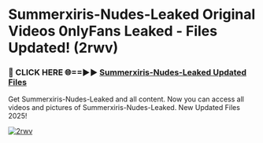 # Summerxiris-Nudes-Leaked Original Videos 0nlyFans Leaked - Files Updated! (2rwv)

<h3>🔴 CLICK HERE 🌐==►► <a href="https://tinyurl.com/4mcuefdz" rel="nofollow">Summerxiris-Nudes-Leaked Updated Files</a></h3>

Get Summerxiris-Nudes-Leaked and all content. Now you can access all videos and pictures of Summerxiris-Nudes-Leaked. New Updated Files 2025!

[![2rwv](https://i.imgur.com/StAQSOY.gif)](https://tinyurl.com/4mcuefdz)
